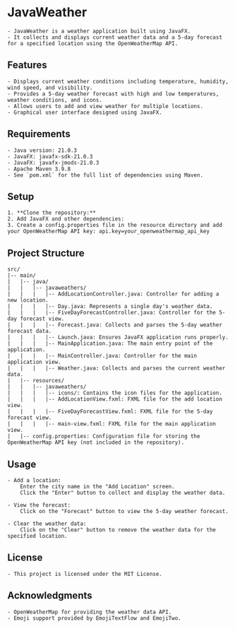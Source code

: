 # JavaWeather

    - JavaWeather is a weather application built using JavaFX. 
    - It collects and displays current weather data and a 5-day forecast for a specified location using the OpenWeatherMap API.

## Features

    - Displays current weather conditions including temperature, humidity, wind speed, and visibility.
    - Provides a 5-day weather forecast with high and low temperatures, weather conditions, and icons.
    - Allows users to add and view weather for multiple locations.
    - Graphical user interface designed using JavaFX.

## Requirements

    - Java version: 21.0.3
    - JavaFX: javafx-sdk-21.0.3
    - JavaFX: javafx-jmods-21.0.3
    - Apache Maven 3.9.8
    - See `pom.xml` for the full list of dependencies using Maven.

## Setup

    1. **Clone the repository:**
    2. Add JavaFX and other dependencies:
    3. Create a config.properties file in the resource directory and add your OpenWeatherMap API key: api.key=your_openweathermap_api_key

## Project Structure

    src/
    |-- main/
    |   |-- java/
    |   |   |-- javaweathers/
    |   |   |   |-- AddLocationController.java: Controller for adding a new location.
    |   |   |   |-- Day.java: Represents a single day's weather data.
    |   |   |   |-- FiveDayForecastController.java: Controller for the 5-day forecast view.
    |   |   |   |-- Forecast.java: Collects and parses the 5-day weather forecast data.
    |   |   |   |-- Launch.java: Ensures JavaFX application runs properly.
    |   |   |   |-- MainApplication.java: The main entry point of the application.
    |   |   |   |-- MainController.java: Controller for the main application view.
    |   |   |   |-- Weather.java: Collects and parses the current weather data.
    |   |-- resources/
    |   |   |-- javaweathers/
    |   |   |   |-- icons/: Contains the icon files for the application.
    |   |   |   |-- AddLocationView.fxml: FXML file for the add location view.
    |   |   |   |-- FiveDayForecastView.fxml: FXML file for the 5-day forecast view.
    |   |   |   |-- main-view.fxml: FXML file for the main application view.
    |   |-- config.properties: Configuration file for storing the OpenWeatherMap API key (not included in the repository).

## Usage

    - Add a location:
        Enter the city name in the "Add Location" screen.
        Click the "Enter" button to collect and display the weather data.

    - View the forecast:
        Click on the "Forecast" button to view the 5-day weather forecast.

    - Clear the weather data:
        Click on the "Clear" button to remove the weather data for the specified location.

## License

    - This project is licensed under the MIT License.

## Acknowledgments

    - OpenWeatherMap for providing the weather data API.
    - Emoji support provided by EmojiTextFlow and EmojiTwo.
